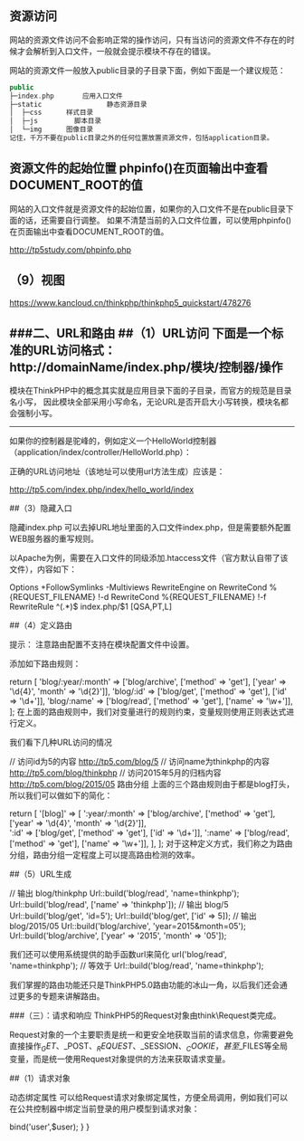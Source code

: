 ## 资源访问
网站的资源文件访问不会影响正常的操作访问，只有当访问的资源文件不存在的时候才会解析到入口文件，一般就会提示模块不存在的错误。

网站的资源文件一般放入public目录的子目录下面，例如下面是一个建议规范：
```php
public
├─index.php       应用入口文件
├─static				静态资源目录   
│  ├─css      样式目录
│  ├─js         脚本目录
│  └─img      图像目录
记住，千万不要在public目录之外的任何位置放置资源文件，包括application目录。
```

## 资源文件的起始位置  phpinfo()在页面输出中查看DOCUMENT_ROOT的值
网站的入口文件就是资源文件的起始位置，如果你的入口文件不是在public目录下面的话，还需要自行调整。
如果不清楚当前的入口文件位置，可以使用phpinfo()在页面输出中查看DOCUMENT_ROOT的值。

http://tp5study.com/phpinfo.php

## （9）视图
https://www.kancloud.cn/thinkphp/thinkphp5_quickstart/478276

###二、URL和路由
##（1）URL访问
下面是一个标准的URL访问格式：
http://domainName/index.php/模块/控制器/操作
---

模块在ThinkPHP中的概念其实就是应用目录下面的子目录，而官方的规范是目录名小写，
因此模块全部采用小写命名，无论URL是否开启大小写转换，模块名都会强制小写。

---
如果你的控制器是驼峰的，例如定义一个HelloWorld控制器（application/index/controller/HelloWorld.php）：

正确的URL访问地址（该地址可以使用url方法生成）应该是：

http://tp5.com/index.php/index/hello_world/index

##（3）隐藏入口

隐藏index.php
可以去掉URL地址里面的入口文件index.php，但是需要额外配置WEB服务器的重写规则。

以Apache为例，需要在入口文件的同级添加.htaccess文件（官方默认自带了该文件），内容如下：

<IfModule mod_rewrite.c>
Options +FollowSymlinks -Multiviews
RewriteEngine on
RewriteCond %{REQUEST_FILENAME} !-d
RewriteCond %{REQUEST_FILENAME} !-f
RewriteRule ^(.*)$ index.php/$1 [QSA,PT,L]
</IfModule>

##（4）定义路由

提示：
注意路由配置不支持在模块配置文件中设置。


添加如下路由规则：

return [
'blog/:year/:month' => ['blog/archive', ['method' => 'get'], ['year' => '\d{4}', 'month' => '\d{2}']],
'blog/:id'          => ['blog/get', ['method' => 'get'], ['id' => '\d+']],
'blog/:name'        => ['blog/read', ['method' => 'get'], ['name' => '\w+']],
];
在上面的路由规则中，我们对变量进行的规则约束，变量规则使用正则表达式进行定义。

我们看下几种URL访问的情况

// 访问id为5的内容
http://tp5.com/blog/5
// 访问name为thinkphp的内容
http://tp5.com/blog/thinkphp
// 访问2015年5月的归档内容
http://tp5.com/blog/2015/05
路由分组
上面的三个路由规则由于都是blog打头，所以我们可以做如下的简化：

return [
'[blog]' => [
':year/:month' => ['blog/archive', ['method' => 'get'], ['year' => '\d{4}', 'month' => '\d{2}']],    
':id'          => ['blog/get', ['method' => 'get'], ['id' => '\d+']],
':name'        => ['blog/read', ['method' => 'get'], ['name' => '\w+']],
],
];
对于这种定义方式，我们称之为路由分组，路由分组一定程度上可以提高路由检测的效率。


##（5）URL生成

// 输出 blog/thinkphp
Url::build('blog/read', 'name=thinkphp');
Url::build('blog/read', ['name' => 'thinkphp']);
// 输出 blog/5
Url::build('blog/get', 'id=5');
Url::build('blog/get', ['id' => 5]);
// 输出 blog/2015/05
Url::build('blog/archive', 'year=2015&month=05');
Url::build('blog/archive', ['year' => '2015', 'month' => '05']);

我们还可以使用系统提供的助手函数url来简化
url('blog/read', 'name=thinkphp');
// 等效于
Url::build('blog/read', 'name=thinkphp');

我们掌握的路由功能还只是ThinkPHP5.0路由功能的冰山一角，以后我们还会通过更多的专题来讲解路由。

###（三）：请求和响应
ThinkPHP5的Request对象由think\Request类完成。

Request对象的一个主要职责是统一和更安全地获取当前的请求信息，你需要避免直接操作$_GET、$_POST、$_REQUEST、$_SESSION、$_COOKIE，甚至$_FILES等全局变量，而是统一使用Request对象提供的方法来获取请求变量。

##（1）请求对象

动态绑定属性
可以给Request请求对象绑定属性，方便全局调用，例如我们可以在公共控制器中绑定当前登录的用户模型到请求对象：

<?php
namespace app\index\controller;

use app\index\model\User;
use think\Controller;
use think\Request;
use think\Session;

class Base extends Controller
{
    public function _initialize()
    {
    	$user = User::get(Session::get('user_id'));
		Request::instance()->bind('user',$user);
    }
}

